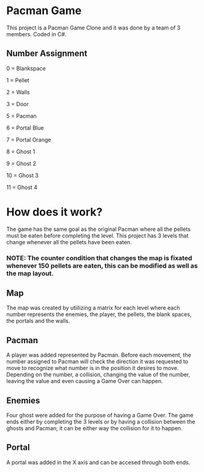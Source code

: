 # Pacman Game
This project is a Pacman Game Clone and it was done by a team of 3 members. Coded in C#.

## Number Assignment
0 = Blankspace

1 = Pellet

2 = Walls

3 = Door

5 = Pacman

6 = Portal Blue

7 = Portal Orange

8 = Ghost 1

9 = Ghost 2

10 = Ghost 3

11 = Ghost 4


# How does it work?
The game has the same goal as the original Pacman where all the pellets must be eaten before completing the level.
This project has 3 levels that change whenever all the pellets have been eaten.
### NOTE: The counter condition that changes the map is fixated whenever 150 pellets are eaten, this can be modified as well as the map layout.

## Map
The map was created by utiilizing a matrix for each level where each number represents the enemies, the player, the pellets, the blank spaces, the portals and the walls.

## Pacman
A player was added represented by Pacman. Before each movement, the number assigned to Pacman will check the direction it was requested to move to recognize what number is in the position it desires to move. Depending on the number, a collision, changing the value of the number, leaving the value and even causing a Game Over can happen.

## Enemies
Four ghost were added for the purpose of having a Game Over.
The game ends either by completing the 3 levels or by having a collision between the ghosts and Pacman; it can be either way the collision for it to happen.

## Portal
A portal was added in the X axis and can be accesed through both ends.

